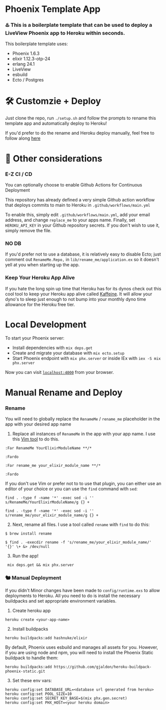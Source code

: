 # Phoenix Template App 

### ♨️  This is a boilerplate template that can be used to deploy a LiveView Phoenix app to Heroku within seconds.

This boilerplate template uses:

* Phoenix 1.6.3
* elixir 1.12.3-otp-24
* erlang 24.1
* LiveView
* esbuild
* Ecto / Postgres 

# 🛠  Customzie + Deploy

Just clone the repo, run `./setup.sh` and follow the prompts to rename this template app and automatically deploy to Heroku!

If you'd prefer to do the rename and Heroku deploy manually, feel free to follow along
[here](#manual-rename-and-deploy)

# 🔎 Other considerations

### E-Z CI / CD

You can optionally choose to enable Github Actions for Continuous Deployment

This repository has already defined a very simple Github action workflow that
deploys commits to main to Heroku in `.github/workflows/main.yml`

To enable this, simply edit `.github/workflows/main.yml`, add your email address, and change `replace_me` to your apps name. Finally, set `HEROKU_API_KEY` in your Github repository secrets. If you don't wish to use it, simply remove the file.

### NO DB

If you'd prefer not to use a database, it is relatively easy to disable Ecto; just comment out `RenameMe.Repo,` in `lib/rename_me/application.ex` so it doesn't yell at you when starting up the app.

### Keep Your Heroku App Alive

If you hate the long spin up time that Heroku has for its dynos check out this
cool tool to keep your Heroku app alive called [Kaffeine](https://kaffeine.herokuapp.com/). It will allow your dyno's to sleep just enough to not bump into your monthly dyno time allowance for the Heroku free tier.

# Local Development

To start your Phoenix server:

  * Install dependencies with `mix deps.get`
  * Create and migrate your database with `mix ecto.setup`
  * Start Phoenix endpoint with `mix phx.server` or inside IEx with `iex -S mix phx.server`

Now you can visit [`localhost:4000`](http://localhost:4000) from your browser.

# Manual Rename and Deploy

### Rename

You will need to globally replace the `RenameMe` / `rename_me` placeholder in the app with your desired app name

1. Replace all instances of `RenameMe` in the app with your app name. I use
this [Vim tool](https://github.com/brooth/far.vim) to do this.

`:Far RenameMe YourElixirModuleName **/*`

`:Fardo`

`:Far rename_me your_elixir_module_name **/*`

`:Fardo`

If you don't use Vim or prefer not to to use that plugin, you can either use an
editor of your choice or you can use the `find` command with `sed`:

`find . -type f -name '*' -exec sed -i '' s/RenameMe/YourElixirModuleName/g {} +`

`find . -type f -name '*' -exec sed -i '' s/rename_me/your_elixir_module_name/g {} +`

2. Next, rename all files. I use a tool called `rename` with `find` to do this:

`$ brew install rename`

`$ find . -execdir rename -f 's/rename_me/your_elixir_module_name/' '{}' \+ &> /dev/null`

3. Run the app!

` mix deps.get && mix phx.server`

### 🐿 Manual Deployment

If you didn't 
Minor changes have been made to `config/runtime.exs` to allow deployments to Heroku.
All you need to do is install the necessary buildpacks and set appropriate environment variables.

1. Create heroku app

`heroku create <your-app-name>`

2. Install buildpacks

`heroku buildpacks:add hashnuke/elixir`

By default, Phoenix uses esbuild and manages all assets for you. However, if you are using node and npm, you will need to install the Phoenix Static buildpack to handle them:

`heroku buildpacks:add https://github.com/gjaldon/heroku-buildpack-phoenix-static.git`

3. Set these env vars:

```
heroku config:set DATABASE_URL=<database url generated from heroku>
heroku config:set POOL_SIZE=10
heroku config:set SECRET_KEY_BASE=$(mix phx.gen.secret)
heroku config:set PHX_HOST=<your heroku domain>
```

